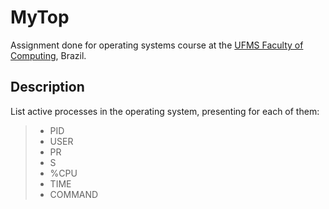 # MyTop

Assignment done for operating systems course at the [UFMS Faculty of Computing](https://facom.ufms.br), Brazil.

## Description

List active processes in the operating system, presenting for each of them:

>- PID
>- USER
>- PR
>- S
>- %CPU
>- TIME
>- COMMAND
